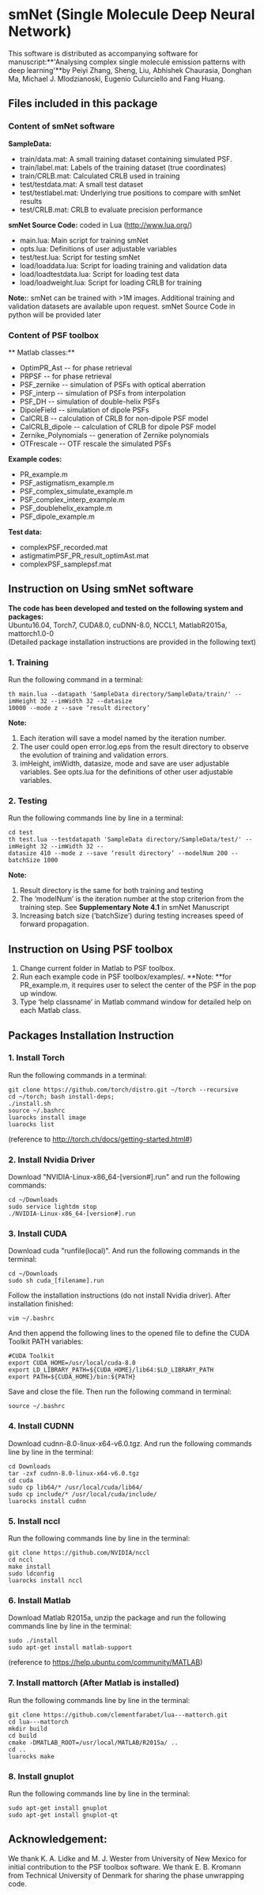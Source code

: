 # smNet (Single Molecule Deep Neural Network)
This software is distributed as accompanying software for manuscript:**'Analysing complex single molecule emission patterns with deep learning'**by Peiyi Zhang, Sheng, Liu, Abhishek Chaurasia, Donghan Ma, Michael J. Mlodzianoski, Eugenio Culurciello and Fang Huang.

## Files included in this package
### Content of smNet software
**SampleData:**
* train/data.mat: A small training dataset containing simulated PSF.
* train/label.mat: Labels of the training dataset (true coordinates)
* train/CRLB.mat: Calculated CRLB used in training
* test/testdata.mat: A small test dataset
* test/testlabel.mat: Underlying true positions to compare with smNet results
* test/CRLB.mat: CRLB to evaluate precision performance

**smNet Source Code:** coded in Lua (http://www.lua.org/)
* main.lua: Main script for training smNet
* opts.lua: Definitions of user adjustable variables
* test/test.lua: Script for testing smNet
* load/loaddata.lua: Script for loading training and validation data
* load/loadtestdata.lua: Script for loading test data
* load/loadweight.lua: Script for loading CRLB for training

**Note:**: smNet can be trained with >1M images. Additional training and validation datasets are available upon request. smNet Source Code in python will be provided later

### Content of PSF toolbox
** Matlab classes:**
* OptimPR_Ast -- for phase retrieval
* PRPSF -- for phase retrieval
* PSF_zernike -- simulation of PSFs with optical aberration
* PSF_interp -- simulation of PSFs from interpolation
* PSF_DH -- simulation of double-helix PSFs
* DipoleField -- simulation of dipole PSFs
* CalCRLB -- calculation of CRLB for non-dipole PSF model
* CalCRLB_dipole -- calculation of CRLB for dipole PSF model
* Zernike_Polynomials -- generation of Zernike polynomials
* OTFrescale -- OTF rescale the simulated PSFs

**Example codes:**
* PR_example.m
* PSF_astigmatism_example.m
* PSF_complex_simulate_example.m
* PSF_complex_interp_example.m
* PSF_doublehelix_example.m
* PSF_dipole_example.m

**Test data:**
* complexPSF_recorded.mat
* astigmatimPSF_PR_result_optimAst.mat
* complexPSF_samplepsf.mat

## Instruction on Using smNet software
**The code has been developed and tested on the following system and packages:**\
Ubuntu16.04, Torch7, CUDA8.0, cuDNN-8.0, NCCL1, MatlabR2015a, mattorch1.0-0\
(Detailed package installation instructions are provided in the following text)

### 1. Training
Run the following command in a terminal:
```
th main.lua --datapath 'SampleData directory/SampleData/train/' --imHeight 32 --imWidth 32 --datasize
10000 --mode z --save ‘result directory’
```
**Note:**
1. Each iteration will save a model named by the iteration number.
2. The user could open error.log.eps from the result directory to observe the evolution of training
and validation errors.
3. imHeight, imWidth, datasize, mode and save are user adjustable variables. See opts.lua for the
definitions of other user adjustable variables.

### 2. Testing
Run the following commands line by line in a terminal:
```
cd test
th test.lua --testdatapath 'SampleData directory/SampleData/test/' --imHeight 32 --imWidth 32 --
datasize 410 --mode z --save ‘result directory’ --modelNum 200 --batchSize 1000
```
**Note:**
1. Result directory is the same for both training and testing
2. The ‘modelNum’ is the iteration number at the stop criterion from the training step. See **Supplementary Note 4.1** in smNet Manuscript
3. Increasing batch size (‘batchSize’) during testing increases speed of forward propagation.

## Instruction on Using PSF toolbox
1. Change current folder in Matlab to PSF toolbox.
2. Run each example code in PSF toolbox/examples/.
**Note: **for PR_example.m, it requires user to select the center of the PSF in the pop up window.
3. Type ‘help classname’ in Matlab command window for detailed help on each Matlab class.

## Packages Installation Instruction
### 1. Install Torch
Run the following commands in a terminal:
```
git clone https://github.com/torch/distro.git ~/torch --recursive
cd ~/torch; bash install-deps;
./install.sh
source ~/.bashrc
luarocks install image
luarocks list
```
(reference to http://torch.ch/docs/getting-started.html#)
### 2. Install Nvidia Driver
Download "NVIDIA-Linux-x86_64-[version#].run" and run the following commands:
```
cd ~/Downloads
sudo service lightdm stop
./NVIDIA-Linux-x86_64-[version#].run
```
### 3. Install CUDA
Download cuda "runfile(local)". And run the following commands in the terminal:
```
cd ~/Downloads
sudo sh cuda_[filename].run
```
Follow the installation instructions (do not install Nvidia driver). After installation finished:
```
vim ~/.bashrc
```
And then append the following lines to the opened file to define the CUDA Toolkit PATH variables:
```
#CUDA Toolkit
export CUDA_HOME=/usr/local/cuda-8.0
export LD_LIBRARY_PATH=${CUDA_HOME}/lib64:$LD_LIBRARY_PATH
export PATH=${CUDA_HOME}/bin:${PATH}
```
Save and close the file. Then run the following command in terminal:
```
source ~/.bashrc
```
### 4. Install CUDNN
Download cudnn-8.0-linux-x64-v6.0.tgz. And run the following commands line by line in the terminal:
```
cd Downloads
tar -zxf cudnn-8.0-linux-x64-v6.0.tgz
cd cuda
sudo cp lib64/* /usr/local/cuda/lib64/
sudo cp include/* /usr/local/cuda/include/
luarocks install cudnn
```
### 5. Install nccl
Run the following commands line by line in the terminal:
```
git clone https://github.com/NVIDIA/nccl
cd nccl
make install
sudo ldconfig
luarocks install nccl
```
### 6. Install Matlab
Download Matlab R2015a, unzip the package and run the following commands line by line in the terminal:
```
sudo ./install
sudo apt-get install matlab-support
```
(reference to https://help.ubuntu.com/community/MATLAB)
### 7. Install mattorch (After Matlab is installed)
Run the following commands line by line in the terminal:
```
git clone https://github.com/clementfarabet/lua---mattorch.git
cd lua---mattorch
mkdir build
cd build
cmake -DMATLAB_ROOT=/usr/local/MATLAB/R2015a/ ..
cd ..
luarocks make
```
### 8. Install gnuplot
Run the following commands line by line in the terminal:
```
sudo apt-get install gnuplot
sudo apt-get install gnuplot-qt
```
## Acknowledgement:
We thank K. A. Lidke and M. J. Wester from University of New Mexico for initial contribution to the
PSF toolbox software. We thank E. B. Kromann from Technical University of Denmark for sharing the
phase unwrapping code.

